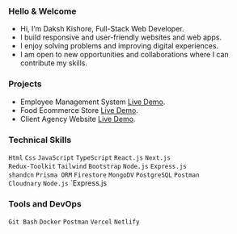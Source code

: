 ### Hello & Welcome
- Hi, I’m Daksh Kishore, Full-Stack Web Developer.
- I build responsive and user-friendly websites and web apps.
- I enjoy solving problems and improving digital experiences.
- I am open to new opportunities and collaborations where I can contribute my skills.

### Projects
- Employee Management System [Live Demo](https://ems-cloudbased.vercel.app/).
- Food Ecommerce Store [Live Demo](https://demo-food-store.up.railway.app/).
- Client Agency Website [Live Demo](https://www.brandwings.online/).

### Technical Skills
`Html` `Css` `JavaScript` `TypeScript` `React.js` `Next.js`<br/>
`Redux-Toolkit` `Tailwind` `Bootstrap` `Node.js` `Express.js`<br />
`shandcn` `Prisma ORM` `Firestore` `MongoDV` `PostgreSQL` `Postman`<br />
 `Cloudnary` `Node.js` `Express.js

### Tools and DevOps
`Git Bash` `Docker` `Postman` `Vercel` `Netlify`

